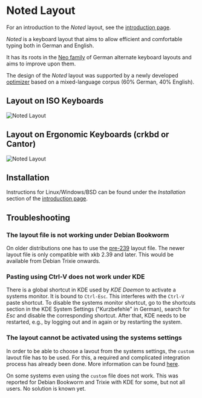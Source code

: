 # Noted Layout
For an introduction to the <em>Noted</em> layout, see the <a href="https://dariogoetz.github.io/noted-layout/">introduction page</a>.

<em>Noted</em> is a keyboard layout that aims to allow efficient and comfortable typing both in German and English.

It has its roots in the <a href="https://www.neo-layout.org">Neo family</a> of German alternate keyboard layouts and aims to improve upon them.

The design of the <em>Noted</em> layout was supported by a newly developed <a href="https://github.com/dariogoetz/keyboard_layout_optimizer">optimizer</a> based on a mixed-language corpus (60% German, 40% English).

## Layout on ISO Keyboards
![Noted Layout](/images/noted-1-tkl.path.svg)

## Layout on Ergonomic Keyboards (crkbd or Cantor)
![Noted Layout](/images/crkbd/noted-1-tkl.path.svg)

## Installation

Instructions for Linux/Windows/BSD can be found under the *Installation* section of the <a href="https://dariogoetz.github.io/noted-layout/">introduction page</a>.

## Troubleshooting

### The layout file is not working under Debian Bookworm

On older distributions one has to use the [pre-239](https://github.com/dariogoetz/noted-layout/blob/main/xkb/pre_239/noted) layout file. The newer layout file is only compatible with xkb 2.39 and later. This would be available from Debian Trixie onwards.

### Pasting using Ctrl-V does not work under KDE

There is a global shortcut in KDE used by *KDE Daemon* to activate a systems monitor. It is bound to `Ctrl-Esc`. This interferes with the `Ctrl-V` paste shortcut. To disable the systems monitor shortcut, go to the shortcuts section in the KDE System Settings ("Kurzbefehle" in German), search for *Esc* and disable the corresponding shortcut. After that, KDE needs to be restarted, e.g., by logging out and in again or by restarting the system.

### The layout cannot be activated using the systems settings

In order to be able to choose a lavout from the systems settings, the `custom` lavout file has to be used. For this, a required and complicated integration process has already been done. More information can be found [here](https://www.neo-layout.org/Layouts/noted/#download-und-installation).

On some systems even using the `custom` file does not work. This was reported for Debian Bookworm and Trixie with KDE for some, but not all users. No solution is known yet.
